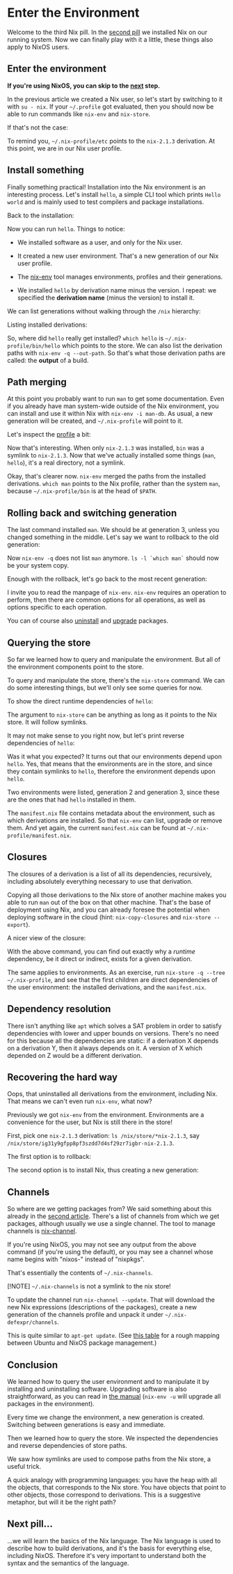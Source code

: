 # Enter the Environment

Welcome to the third Nix pill. In the [second pill](#install-on-your-running-system) we installed Nix on our running system.
Now we can finally play with it a little, these things also apply to NixOS users.

## Enter the environment

**If you're using NixOS, you can skip to the [next](#install-something) step.**

In the previous article we created a Nix user, so let's start by switching to it with `su - nix`.
If your `~/.profile` got evaluated, then you should now be able to run commands like `nix-env` and
`nix-store`.

If that's not the case:

To remind you, `~/.nix-profile/etc` points to the `nix-2.1.3` derivation.
At this point, we are in our Nix user profile.

## Install something

Finally something practical!
Installation into the Nix environment is an interesting process.
Let's install `hello`, a simple CLI tool which prints `Hello world` and is mainly used to test compilers and package installations.

Back to the installation:

Now you can run `hello`.
Things to notice:

- We installed software as a user, and only for the Nix user.

- It created a new user environment.
  That's a new generation of our Nix user profile.

- The [nix-env](https://nixos.org/manual/nix/stable/command-ref/nix-env.html) tool manages environments, profiles and their generations.

- We installed `hello` by derivation name minus the version.
  I repeat: we specified the **derivation name** (minus the version) to install it.

We can list generations without walking through the `/nix` hierarchy:

Listing installed derivations:

So, where did `hello` really get installed? `which hello` is `~/.nix-profile/bin/hello` which points to the store.
We can also list the derivation paths with `nix-env -q --out-path`.
So that's what those derivation paths are called: the **output** of a build.

## Path merging

At this point you probably want to run `man` to get some documentation.
Even if you already have man system-wide outside of the Nix environment, you can install and use it within Nix with `nix-env -i man-db`.
As usual, a new generation will be created, and `~/.nix-profile` will point to it.

Let's inspect the [profile](https://nixos.org/manual/nix/stable/package-management/profiles.html) a bit:

Now that's interesting.
When only `nix-2.1.3` was installed, `bin` was a symlink to `nix-2.1.3`.
Now that we've actually installed some things (`man`, `hello`), it's a real directory, not a symlink.

Okay, that's clearer now. `nix-env` merged the paths from the installed derivations.
`which man` points to the Nix profile, rather than the system `man`, because `~/.nix-profile/bin` is at the head of `$PATH`.

## Rolling back and switching generation

The last command installed `man`.
We should be at generation 3, unless you changed something in the middle.
Let's say we want to rollback to the old generation:

Now `nix-env -q` does not list `man` anymore.
`` ls -l `which man` `` should now be your system copy.

Enough with the rollback, let's go back to the most recent generation:

I invite you to read the manpage of `nix-env`.
`nix-env` requires an operation to perform, then there are common options for all operations, as well as options specific to each operation.

You can of course also [uninstall](https://nixos.org/manual/nix/stable/command-ref/nix-env.html#operation---uninstall) and [upgrade](https://nixos.org/manual/nix/stable/command-ref/nix-env.html#operation---upgrade) packages.

## Querying the store

So far we learned how to query and manipulate the environment.
But all of the environment components point to the store.

To query and manipulate the store, there's the `nix-store` command.
We can do some interesting things, but we'll only see some queries for now.

To show the direct runtime dependencies of `hello`:

The argument to `nix-store` can be anything as long as it points to the Nix store.
It will follow symlinks.

It may not make sense to you right now, but let's print reverse dependencies of `hello`:

Was it what you expected?
It turns out that our environments depend upon `hello`.
Yes, that means that the environments are in the store, and since they contain symlinks to `hello`, therefore the environment depends upon `hello`.

Two environments were listed, generation 2 and generation 3, since these are the ones that had `hello` installed in them.

The `manifest.nix` file contains metadata about the environment, such as which derivations are installed.
So that `nix-env` can list, upgrade or remove them.
And yet again, the current `manifest.nix` can be found at `~/.nix-profile/manifest.nix`.

## Closures

The closures of a derivation is a list of all its dependencies, recursively, including absolutely everything necessary to use that derivation.

Copying all those derivations to the Nix store of another machine makes you able to run `man` out of the box on that other machine.
That's the base of deployment using Nix, and you can already foresee the potential when deploying software in the cloud (hint: `nix-copy-closures` and `nix-store --export`).

A nicer view of the closure:

With the above command, you can find out exactly why a *runtime* dependency, be it direct or indirect, exists for a given derivation.

The same applies to environments.
As an exercise, run `nix-store -q --tree ~/.nix-profile`, and see that the first children are direct dependencies of the user environment: the installed derivations, and the `manifest.nix`.

## Dependency resolution

There isn't anything like `apt` which solves a SAT problem in order to satisfy dependencies with lower and upper bounds on versions.
There's no need for this because all the dependencies are static: if a derivation X depends on a derivation Y, then it always depends on it.
A version of X which depended on Z would be a different derivation.

## Recovering the hard way

Oops, that uninstalled all derivations from the environment, including Nix.
That means we can't even run `nix-env`, what now?

Previously we got `nix-env` from the environment.
Environments are a convenience for the user, but Nix is still there in the store!

First, pick one `nix-2.1.3` derivation: `ls /nix/store/*nix-2.1.3`, say `/nix/store/ig31y9gfpp8pf3szdd7d4sf29zr7igbr-nix-2.1.3`.

The first option is to rollback:

The second option is to install Nix, thus creating a new generation:

## Channels

So where are we getting packages from?
We said something about this already in the [second article](#install-on-your-running-system).
There's a list of channels from which we get packages, although usually we use a single channel.
The tool to manage channels is [nix-channel](https://nixos.org/manual/nix/stable/command-ref/nix-channel.html).

If you're using NixOS, you may not see any output from the above command (if you're using the default), or you may see a channel whose name begins with "nixos-" instead of "nixpkgs".

That's essentially the contents of `~/.nix-channels`.

[!NOTE]
`~/.nix-channels` is not a symlink to the nix store!

To update the channel run `nix-channel --update`.
That will download the new Nix expressions (descriptions of the packages), create a new generation of the channels profile and unpack it under `~/.nix-defexpr/channels`.

This is quite similar to `apt-get update`.
(See [this table](https://nixos.wiki/wiki/Cheatsheet) for a rough mapping between Ubuntu and NixOS package management.)

## Conclusion

We learned how to query the user environment and to manipulate it by installing and uninstalling software.
Upgrading software is also straightforward, as you can read in [the manual](https://nixos.org/manual/nix/stable/command-ref/nix-env.html#operation---upgrade) (`nix-env -u` will upgrade all packages in the environment).

Every time we change the environment, a new generation is created.
Switching between generations is easy and immediate.

Then we learned how to query the store.
We inspected the dependencies and reverse dependencies of store paths.

We saw how symlinks are used to compose paths from the Nix store, a useful trick.

A quick analogy with programming languages: you have the heap with all the objects, that corresponds to the Nix store.
You have objects that point to other objects, those correspond to derivations.
This is a suggestive metaphor, but will it be the right path?

## Next pill...

...we will learn the basics of the Nix language.
The Nix language is used to describe how to build derivations, and it's the basis for everything else, including NixOS.
Therefore it's very important to understand both the syntax and the semantics of the language.
